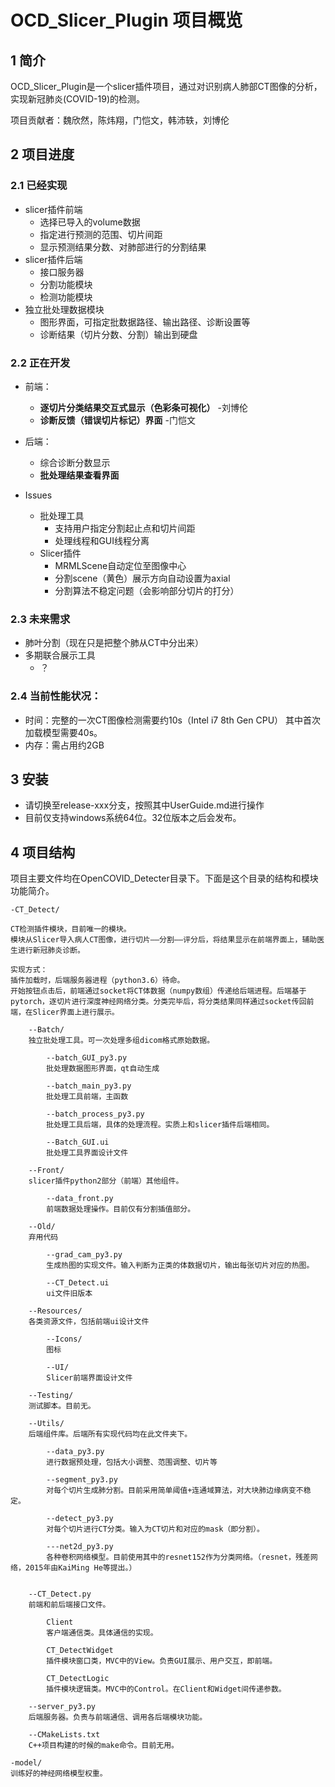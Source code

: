 # OCD_Slicer_Plugin 项目概览

## 1 简介

OCD_Slicer_Plugin是一个slicer插件项目，通过对识别病人肺部CT图像的分析，实现新冠肺炎(COVID-19)的检测。

项目贡献者：魏欣然，陈炜翔，门恺文，韩沛轶，刘博伦

## 2 项目进度

### 2.1 已经实现

+ slicer插件前端
    + 选择已导入的volume数据
    + 指定进行预测的范围、切片间距
    + 显示预测结果分数、对肺部进行的分割结果
+ slicer插件后端
    + 接口服务器
    + 分割功能模块
    + 检测功能模块
+ 独立批处理数据模块
    + 图形界面，可指定批数据路径、输出路径、诊断设置等
    + 诊断结果（切片分数、分割）输出到硬盘

### 2.2 正在开发

+ 前端：
    + **逐切片分类结果交互式显示（色彩条可视化）** -刘博伦
    + **诊断反馈（错误切片标记）界面** -门恺文
    
+ 后端：
    + 综合诊断分数显示
    + **批处理结果查看界面**

+ Issues
    + 批处理工具
        + 支持用户指定分割起止点和切片间距
        + 处理线程和GUI线程分离
    + Slicer插件
        + MRMLScene自动定位至图像中心
        + 分割scene（黄色）展示方向自动设置为axial
        + 分割算法不稳定问题（会影响部分切片的打分）
    

### 2.3 未来需求

+ 肺叶分割（现在只是把整个肺从CT中分出来）
+ 多期联合展示工具
    + ？

### 2.4 当前性能状况：

+ 时间：完整的一次CT图像检测需要约10s（Intel i7 8th Gen CPU）
  其中首次加载模型需要40s。
+ 内存：需占用约2GB

## 3 安装

+ 请切换至release-xxx分支，按照其中UserGuide.md进行操作
+ 目前仅支持windows系统64位。32位版本之后会发布。

## 4 项目结构

项目主要文件均在OpenCOVID_Detecter目录下。下面是这个目录的结构和模块功能简介。

    -CT_Detect/

    CT检测插件模块，目前唯一的模块。
    模块从Slicer导入病人CT图像，进行切片——分割——评分后，将结果显示在前端界面上，辅助医生进行新冠肺炎诊断。

    实现方式：
    插件加载时，后端服务器进程（python3.6）待命。
    开始按钮点击后，前端通过socket将CT体数据（numpy数组）传递给后端进程。后端基于pytorch，逐切片进行深度神经网络分类。分类完毕后，将分类结果同样通过socket传回前端，在Slicer界面上进行展示。

        --Batch/
        独立批处理工具。可一次处理多组dicom格式原始数据。

            --batch_GUI_py3.py
            批处理数据图形界面，qt自动生成

            --batch_main_py3.py
            批处理工具前端，主函数

            --batch_process_py3.py
            批处理工具后端，具体的处理流程。实质上和slicer插件后端相同。

            --Batch_GUI.ui
            批处理工具界面设计文件

        --Front/
        slicer插件python2部分（前端）其他组件。

            --data_front.py
            前端数据处理操作。目前仅有分割插值部分。

        --Old/
        弃用代码

            --grad_cam_py3.py
            生成热图的实现文件。输入判断为正类的体数据切片，输出每张切片对应的热图。

            --CT_Detect.ui
            ui文件旧版本

        --Resources/
        各类资源文件，包括前端ui设计文件

            --Icons/
            图标

            --UI/
            Slicer前端界面设计文件

        --Testing/
        测试脚本。目前无。
        
        --Utils/
        后端组件库。后端所有实现代码均在此文件夹下。

            --data_py3.py
            进行数据预处理，包括大小调整、范围调整、切片等

            --segment_py3.py
            对每个切片生成肺分割。目前采用简单阈值+连通域算法，对大块肺边缘病变不稳定。

            --detect_py3.py
            对每个切片进行CT分类。输入为CT切片和对应的mask（即分割）。

            ---net2d_py3.py
            各种卷积网络模型。目前使用其中的resnet152作为分类网络。（resnet，残差网络，2015年由KaiMing He等提出。）

        
        --CT_Detect.py
        前端和前后端接口文件。

            Client
            客户端通信类。具体通信的实现。

            CT_DetectWidget
            插件模块窗口类，MVC中的View。负责GUI展示、用户交互，即前端。

            CT_DetectLogic
            插件模块逻辑类。MVC中的Control。在Client和Widget间传递参数。

        --server_py3.py
        后端服务器。负责与前端通信、调用各后端模块功能。       

        --CMakeLists.txt
        C++项目构建的时候的make命令。目前无用。

    -model/
    训练好的神经网络模型权重。


